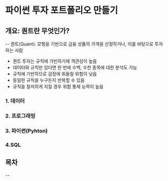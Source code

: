 # 파이썬 투자 포트폴리오 만들기

## 개요: 퀀트란 무엇인가?
--
퀀트(Quant): 모형을 기반으로 금융 상품의 가격을 산정하거나, 이를 바탕으로 투자하는 사람
- 퀀트 투자는 규칙에 가빈하기에 객관성이 높음
- 데이터와 규칙만 있다면 한 번에 수백, 수천 종목에 대한 분석도 가능
- 규칙에 기반하므로 감정에 휘둘릴 위험이 낮음
- 동일한 규칙을 누구든지 반복할 수 있음
- 규칙을 철저하게 지킬 경우 위험 통제 능력이 높음

### 1. 데이터

### 2. 프로그래밍

### 3. 파이썬(Pyhton)

### 4.SQL

## 목차
--